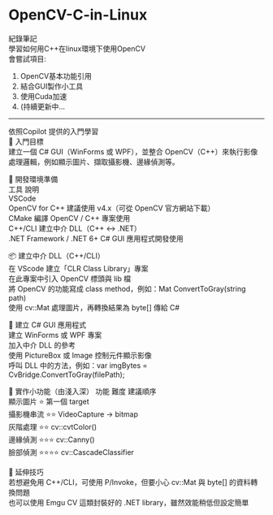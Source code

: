 # OpenCV-C-in-Linux
紀錄筆記  
學習如何用C++在linux環境下使用OpenCV  
會嘗試項目:  
1. OpenCV基本功能引用  
2. 結合GUI製作小工具
3. 使用Cuda加速
4. (持續更新中...


________
依照Copilot 提供的入門學習  
🚀 入門目標  
建立一個 C# GUI（WinForms 或 WPF），並整合 OpenCV（C++）來執行影像處理邏輯，例如顯示圖片、擷取攝影機、邊緣偵測等。  

🔧 開發環境準備  
工具	說明  
VSCode	  
OpenCV for C++	建議使用 v4.x（可從 OpenCV 官方網站下載）  
CMake	編譯 OpenCV / C++ 專案使用  
C++/CLI	建立中介 DLL（C++ ↔ .NET）  
.NET Framework / .NET 6+	C# GUI 應用程式開發使用  

📦 建立中介 DLL（C++/CLI）  
在 VScode 建立「CLR Class Library」專案  
在此專案中引入 OpenCV 標頭與 lib 檔  
將 OpenCV 的功能寫成 class method，例如：Mat ConvertToGray(string path)  
使用 cv::Mat 處理圖片，再轉換結果為 byte[] 傳給 C#  

🧬 建立 C# GUI 應用程式  
建立 WinForms 或 WPF 專案  
加入中介 DLL 的參考  
使用 PictureBox 或 Image 控制元件顯示影像  
呼叫 DLL 中的方法，例如：var imgBytes = CvBridge.ConvertToGray(filePath);  
 
🎯 實作小功能（由淺入深） 
功能	難度	建議順序  
顯示圖片	⭐	第一個 target  
攝影機串流	⭐⭐	VideoCapture → bitmap  
灰階處理	⭐⭐	cv::cvtColor()  
邊緣偵測	⭐⭐⭐	cv::Canny()  
臉部偵測	⭐⭐⭐⭐	cv::CascadeClassifier  

📝 延伸技巧  
若想避免用 C++/CLI，可使用 P/Invoke，但要小心 cv::Mat 與 byte[] 的資料轉換問題  
也可以使用 Emgu CV 這類封裝好的 .NET library，雖然效能稍低但設定簡單  
